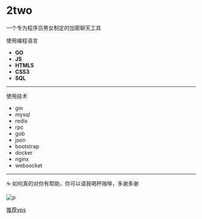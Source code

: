 # 2two

一个专为程序员男女制定的加密聊天工具

使用编程语言

- **GO**
- **JS**
- **HTML5**
- **CSS3**
- **SQL**
***
使用技术

- gin
- mysql
- redis
- rpc
- gob
- json
- bootstrap
- docker
- nginx
- websocket

---
☕️ 如何真的对你有帮助，你可以请我喝杯咖啡，多谢多谢

![p](https://raw.githubusercontent.com/googege/Files/master/donate.png)

[推荐vps](https://app.cloudcone.com/?ref=2525)

